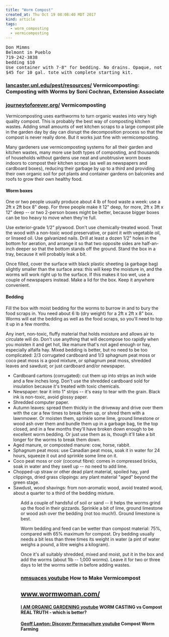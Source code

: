 ```yaml
---
title: "Worm Compost"
created_at: Thu Oct 19 08:08:40 MDT 2017
kind: article
tags:
  - worm_composting
  - vermicomposting
---
```


<pre>
Don Mimms
Belmont in Pueblo
719-242-3838
bedding $10
Use container with 7-8" for bedding. No drains. Opaque, not clear.
$45 for 10 gal. tote with complete starting kit.
</pre>

<h3>
  <a href="https://lancaster.unl.edu/pest/resources/vermicompost107.shtml" target="_blank">lancaster.unl.edu/pest/resources/</a>
  Vermicomposting: Composting with Worms by Soni Cochran, Extension Associate
</h3>

<h3>
  <a href="http://journeytoforever.org/compost_worm.html" target="_blank">journeytoforever.org/</a>
  Vermicomposting
</h3>

Vermicomposting uses earthworms to turn organic wastes into very high
quality compost. This is probably the best way of composting kitchen
wastes. Adding small amounts of wet kitchen scraps to a large compost pile
in the garden day by day can disrupt the decomposition process so that the
compost is never really done. But it works just fine with vermicomposting.

Many gardeners use vermicomposting systems for all their garden and
kitchen wastes, many more use both types of composting, and thousands of
households without gardens use neat and unobtrusive worm boxes indoors to
compost their kitchen scraps (as well as newspapers and cardboard boxes),
reducing their garbage by up to a third and providing their own organic
soil for pot plants and container gardens on balconies and roofs to grow
their own healthy food.

<h4>Worm boxes</h4>

One or two people usually produce about 4 lb of food waste a week: use
a 2ft x 2ft box 8" deep. For three people make it 12" deep, for more,
2ft x 3ft x 12" deep -- or two 2-person boxes might be better, because
bigger boxes can be too heavy to move when they're full.

Use exterior-grade 1/2" plywood. Don't use chemically-treated wood. Treat
the wood with a non-toxic wood preservative, or paint it with vegetable
oil, or linseed oil. Use galvanized nails. Drill at least a dozen 1/2"
holes in the bottom for aeration, and arrange it so that two opposite
sides are half-an-inch deeper so that the bottom stands off the
ground. Stand the box in a tray, because it will probably leak a bit.

Once filled, cover the surface with black plastic sheeting (a garbage bag)
slightly smaller than the surface area: this will keep the moisture in,
and the worms will work right up to the surface. If this makes it too
wet, use a couple of newspapers instead. Make a lid for the box. Keep
it anywhere convenient.

<h4>Bedding</h4>

Fill the box with moist bedding for the worms to burrow in and to bury
the food scraps in. You need about 6 lb (dry weight) for a 2ft x 2ft x 8"
box. Worms will eat the bedding as well as the food scraps, so you'll
need to top it up in a few months.

Any inert, non-toxic, fluffy material that holds moisture and allows
air to circulate will do. Don't use anything that will decompose too
rapidly when you moisten it and get hot, like manure that's not aged
enough or hay, especially alfalfa hay. Mixed bedding is better, but no
need to be too complicated: 2/3 corrugated cardboard and 1/3 sphagnum
peat moss or coco peat moss is a good mixture, or sphagnum peat moss,
shredded leaves and sawdust; or just cardboard and/or newspaper.

<ul>
  <li>Cardboard cartons (corrugated): cut them up into strips an inch wide and a few inches long. Don't use the shredded cardboard sold for insulation because it's treated with toxic chemicals.</li>
  <li>Newspaper: tear it into 1" strips -- it's easy to tear with the grain. Black ink is non-toxic, avoid glossy paper.</li>
  <li>Shredded computer paper.</li>
  <li>Autumn leaves: spread them thickly in the driveway and drive over them with the car a few times to break them up, or shred them with a lawnmower. Or moisten them, sprinkle some lime, ground limestone or wood ash over them and bundle them up in a garbage bag, tie the top closed, and in a few months they'll have broken down enough to be excellent worm bedding. Or just use them as is, though it'll take a bit longer for the worms to break them down.</li>
  <li>Aged manure, or composted manure: cow, horse, rabbit.</li>
  <li>Sphagnum peat moss: use Canadian peat moss, soak it in water for 24 hours, squeeze it out and sprinkle some lime on it.</li>
  <li>Coco peat moss or coir (coconut fibre): comes in compressed bricks, soak in water and they swell up -- no need to add lime.</li>
  <li>Chopped-up straw or other dead plant material, spoiled hay, yard clippings, dried grass clippings: any plant material "aged" beyond the green stage.</li>
  <li>Sawdust, wood shavings: from non-aromatic wood, avoid treated wood, about a quarter to a third of the bedding mixture. </li>
<ul>

Add a couple of handsful of soil or sand -- it helps the worms grind up
the food in their gizzards. Sprinkle a bit of lime, ground limestone or
wood ash over the bedding (not too much!). Ground limestone is best.

Worm bedding and feed can be wetter than compost material: 75%, compared
with 65% maximum for compost. Dry bedding usually needs a bit less
than three times its weight in water (a pint of water weighs a pound,
a litre weighs a kilogram).

Once it's all suitably shredded, mixed and moist, put it in the box and
add the worms (about 1lb -- 1,000 worms). Leave it for two or three days
to let the worms settle in before adding wastes.

<h3>
  <a href="https://www.youtube.com/watch?v=cixwGZg2YV8" target="_blank">nmsuaces youtube</a>
  How to Make Vermicompost
</h3>

<h2>
  <a href="http://www.wormwoman.com/acatalog/index.html" target="_blank">www.wormwoman.com/</a>
</h2>

<h4>
  <a href="https://www.youtube.com/watch?v=MYkPAZAiHXg" target="_blank">I AM ORGANIC GARDENING youtube</a>
  WORM CASTING vs Compost REAL TRUTH - which is better?
</h4>

<h4>
  <a href="https://www.youtube.com/watch?v=Z5ozNM-Hb0w" target="_blank">Geoff Lawton: Discover Permaculture youtube</a>
  Compost Worm Farming
</h4>

<!--
html boilerplate
<a href="" target="_blank"></a>
<a name=""></a>
<img src="" width="400px">
<ul>
  <li></li>
</ul>
<pre>
</pre>
<p style="margin-bottom: 2em;"></p>
<hr style="border: 0; height: 3px; background: #333; background-image: linear-gradient(to right, #ccc, #333, #ccc);">
<pre><code>
</code></pre>
<math xmlns='http://www.w3.org/1998/Math/MathML' display='block'>
</math>
-->
